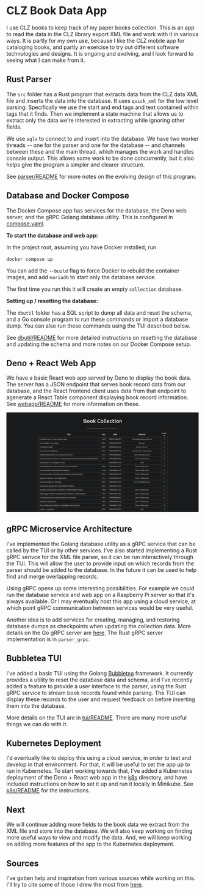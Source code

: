 # CLZ Book Data App

I use CLZ books to keep track of my paper books collection.
This is an app to read the data in the CLZ library export XML
file and work with it in various ways. It is partly
for my own use, because I like the CLZ mobile app for cataloging
books, and partly an exercise to try out different software
technologies and designs. It is ongoing and evolving, and I look
forward to seeing what I can make from it.

## Rust Parser

The `src` folder has a Rust program that
extracts data from the CLZ data XML file and inserts the data into the
database. It uses `quick_xml` for the low level parsing: Specifically we use
the start and end tags and text contained within tags that it finds. Then
we implement a state machine that allows us to extract only the data we're
interested in extracting while ignoring other fields.

We use `sqlx` to connect to and insert into the database.
We have two worker threads -- one for the parser and one for the database --
and channels between these and the main thread, which manages the work and
handles console output. This allows some work to be done concurrently,
but it also helps give the program a simpler and clearer structure.

See [parser/README](parser/README.md) for more notes on
the evolving design of this program.

## Database and Docker Compose

The Docker Compose app has services for the database, the Deno web server,
and the gRPC Golang database utility. This is configured in [compose.yaml](./compose.yaml).

**To start the database and web app:**

In the project root, assuming you have Docker installed, run

```shell
docker compose up
```

You can add the `--build` flag to force Docker to rebuild the container images,
and add `mariadb` to start only the database service.

The first time you run this it will create an empty `collection` database.

**Setting up / resetting the database:**

The `dbutil` folder has a SQL script to dump all data and reset the
schema, and a Go console program to run these commands or import
a database dump. You can also run these commands using the TUI described
below.

See [dbutil/README](dbutil/README.md) for more detailed instructions on
resetting the database and updating the schema and more notes on our
Docker Compose setup.

## Deno + React Web App

We have a basic React web app served by Deno to display the book data.
The server has a JSON endpoint that serves book record data from our database, and
the React frontend client uses data from that endpoint to agenerate a React Table
component displaying book record information.
See [webapp/README](webapp/README.md) for more information on these.

![screenshot](images/web_app_small.png)

## gRPC Microservice Architecture

I've implemented the Golang database
utility as a gRPC service that can be called by the TUI or by other services.
I've also started implementing a Rust gRPC serivce for the XML file parser,
so it can be run interactively through the TUI.
This will allow the user to provide input on which records from the parser
should be added to the database. In the future it can be used to help find and merge
overlapping records.

Using gRPC opens up some interesting possibilities. For example
we could run the database service and web app on a Raspberry Pi server so that
it's always available. Or I may eventually host this app using a cloud service,
at which point gRPC communication between services would be very useful.

Another idea is to add services for creating, managing,
and restoring database dumps as checkpoints when updating the collection data.
More details on the Go gRPC server are [here](dbutil/README.md#grpc-server).
The Rust gRPC server implementation is in `parser_grpc`.

## Bubbletea TUI

I've added a basic TUI using the Golang
[Bubbletea](https://github.com/charmbracelet/bubbletea) framework. It currently
provides a utility to reset the database data and schema, and
I've recently added a feature to provide a user interface to the parser, using
the Rust gRPC service to stream book records found while parsing.
The TUI can display these records to the user and request feedback
on before inserting them into the database.

More details on the TUI are in [tui/README](tui/README.md).
There are many more useful things we can do with it.

## Kubernetes Deployment

I'd eventually like to deploy this using a cloud service, in order to test
and develop in that environment. For that, it will be useful to set the app
up to run in Kubernetes. To start working towards that, I've added a Kubernetes
deployment of the Deno + React web app in the [k8s](./k8s/) directory, and have
included instructions on how to set it up and run it locally in Minikube.
See [k8s/README](./k8s/README.md) for the instructions.

## Next

We will continue adding more fields to the book data we extract from
the XML file and store into the database. We will also keep
working on finding more useful ways to view and modify the data.
And, we will keep working on adding more features of the app to the
Kubernetes deployment.

## Sources

I've gotten help and inspiration from various sources while working
on this. I'll try to cite some of those I drew the most from [here](Credits.md).
